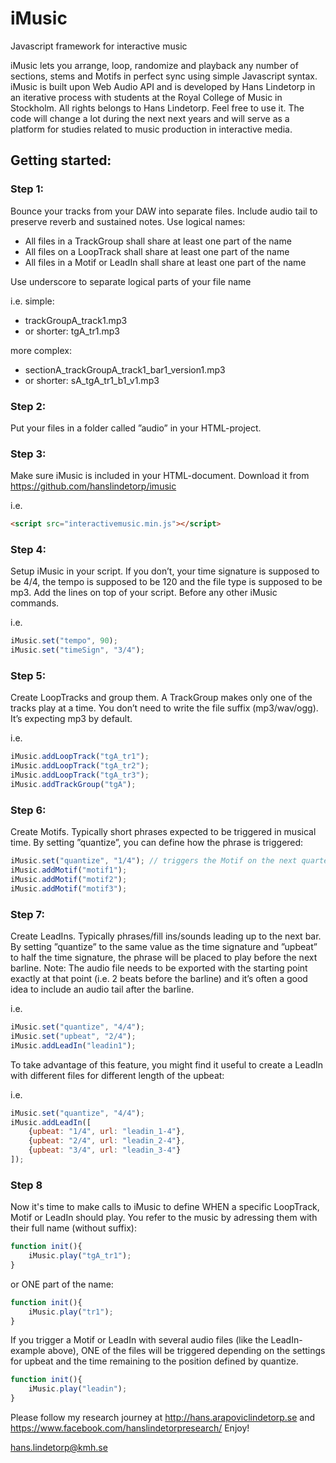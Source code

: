 # iMusic
Javascript framework for interactive music

iMusic lets you arrange, loop, randomize and playback any number of sections, stems and Motifs in perfect sync using simple Javascript syntax. iMusic is built upon Web Audio API and is developed by Hans Lindetorp in an iterative process with students at the Royal College of Music in Stockholm. 
All rights belongs to Hans Lindetorp. Feel free to use it. The code will change a lot during the next next years and will serve as a platform for studies related to music production in interactive media.

## Getting started:

### Step 1:
Bounce your tracks from your DAW into separate files. Include audio tail to preserve reverb and sustained notes. Use logical names:
* All files in a TrackGroup shall share at least one part of the name
* All files on a LoopTrack shall share at least one part of the name
* All files in a Motif or LeadIn shall share at least one part of the name

Use underscore to separate logical parts of your file name

i.e.
simple: 
- trackGroupA_track1.mp3
- or shorter: tgA_tr1.mp3

more complex:
- sectionA_trackGroupA_track1_bar1_version1.mp3
- or shorter: sA_tgA_tr1_b1_v1.mp3


### Step 2:
Put your files in a folder called ”audio” in your HTML-project.

### Step 3:
Make sure iMusic is included in your HTML-document. Download it from https://github.com/hanslindetorp/imusic 

i.e.
```html
<script src="interactivemusic.min.js"></script>
```

### Step 4:
Setup iMusic in your script. If you don’t, your time signature is supposed to be 4/4, the tempo is supposed to be 120 and the file type is supposed to be mp3. Add the lines on top of your script. Before any other iMusic commands.

i.e.
```javascript
iMusic.set("tempo", 90);
iMusic.set("timeSign", "3/4");
```

### Step 5:
Create LoopTracks and group them. A TrackGroup makes only one of the tracks play at a time. You don’t need to write the file suffix (mp3/wav/ogg). It’s expecting mp3 by default.

i.e.
```javascript
iMusic.addLoopTrack("tgA_tr1");
iMusic.addLoopTrack("tgA_tr2");
iMusic.addLoopTrack("tgA_tr3");
iMusic.addTrackGroup("tgA");
```

### Step 6:
Create Motifs. Typically short phrases expected to be triggered in musical time. By setting ”quantize”, you can define how the phrase is triggered:

```javascript
iMusic.set("quantize", "1/4"); // triggers the Motif on the next quarter note
iMusic.addMotif("motif1");
iMusic.addMotif("motif2");
iMusic.addMotif("motif3");
```

### Step 7:
Create LeadIns. Typically phrases/fill ins/sounds leading up to the next bar. By setting ”quantize” to the same value as the time signature and ”upbeat” to half the time signature, the phrase will be placed to play before the next barline. Note: The audio file needs to be exported with the starting point exactly at that point (i.e. 2 beats before the barline) and it’s often a good idea to include an audio tail after the barline.

i.e.
```javascript
iMusic.set("quantize", "4/4");
iMusic.set("upbeat", "2/4");
iMusic.addLeadIn("leadin1");
```

To take advantage of this feature, you might find it useful to create a LeadIn with different files for different length of the upbeat:

i.e.
```javascript
iMusic.set("quantize", "4/4");
iMusic.addLeadIn([
	{upbeat: "1/4", url: "leadin_1-4"},
	{upbeat: "2/4", url: "leadin_2-4"},
	{upbeat: "3/4", url: "leadin_3-4"}
]);
```

### Step 8
Now it's time to make calls to iMusic to define WHEN a specific LoopTrack, Motif or LeadIn should play. You refer to the music by adressing them with their full name (without suffix):

```javascript
function init(){
    iMusic.play("tgA_tr1");
}
```

or ONE part of the name:
```javascript
function init(){
    iMusic.play("tr1");
}
```

If you trigger a Motif or LeadIn with several audio files (like the LeadIn-example above), ONE of the files will be triggered depending on the settings for upbeat and the time remaining to the position defined by quantize.


```javascript
function init(){
    iMusic.play("leadin");
}
```

Please follow my research journey at http://hans.arapoviclindetorp.se and https://www.facebook.com/hanslindetorpresearch/
Enjoy!

hans.lindetorp@kmh.se
